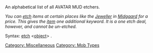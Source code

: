 An alphabetical list of all AVATAR MUD etchers.

*You can [etch](Etch "wikilink") items at certain places like the
[Jeweller](Jeweller "wikilink") in
[Midgaard](:Category:_Midgaard "wikilink") for a price. This gives the
[item](:Category:_Objects "wikilink") one additional keyword. It is a
one etch deal, however, and cannot be un-etched.*

Syntax: [etch](Etch "wikilink")
\<[object](:Category:_Objects "wikilink")\> <keyword>.

[Category: Miscellaneous](Category:_Miscellaneous "wikilink") [Category:
Mob Types](Category:_Mob_Types "wikilink")

